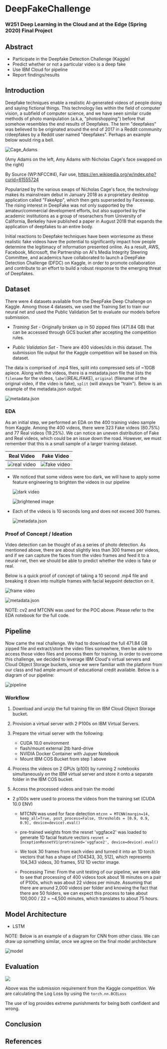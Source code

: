 # DeepFakeChallenge
### W251 Deep Learning in the Cloud and at the Edge (Spring 2020) Final Project

## Abstract

* Participate in the Deepfake Detection Challenge (Kaggle)
* Predict whether or not a particular video is a deep fake
* Use IBM Cloud for pipeline
* Report findings/results

## Introduction

Deepfake techniques enable a realistic AI-generated videos of people doing and saying fictional things. This technology lies within the field of computer vision, a subfield of computer science, and we have seen similar crude methods of photo manipulation (a.k.a, "photoshopping") before that somehow resembles the end results of Deepfakes. The term "deepfakes" was believed to be originated around the end of 2017 in a Reddit community r/deepfakes by a Reddit user named "deepfakes". Perhaps an example below would ring a bell.


![Cage_Adams](images/Deepfake_example.gif)

(Amy Adams on the left, Amy Adams with Nicholas Cage's face swapped on the right)

By Source (WP:NFCC#4), Fair use, https://en.wikipedia.org/w/index.php?curid=61555724

Popularized by the various swaps of Nicholas Cage's face, the technology makes its mainstream debut in January 2018 as a proprietary desktop application called "FakeApp", which then gets superseded by Faceswap. The rising interest in DeepFake was not only supported by the amateur/commercial development efforts, but also supported by the academic institutions as a group of reserachers from University of California, Berkeley have published a paper in August 2018 that expands the application of deepfakes to an entire body. 

Initial reactions to Deepfake techniques have been worriesome as these realistic fake videos have the potential to significantly impact how people determine the legitimacy of information presented online. As a result, AWS, Facebook, Microsoft, the Partnership on AI's Media Integrity Steering Committee, and academics have collaborated to launch a DeepFake Detection Challenge (DFDC) on Kaggle, in order to promote collaboration and contribute to an effort to build a robust response to the emerging threat of Deepfakes. 

## Dataset

There were 4 datasets available from the DeepFake Deep Challenge on Kaggle. Among those 4 datasets, we used the Training Set to train our neural net and used the Public Validation Set to evaluate our models before submission. 

* *Training Set* - Originally broken up in 50 zipped files (471.84 GB) that can be accessed through GCS bucket after accepting the competition rules. 

* *Public Validation Set* - There are 400 vidoes/ids in this dataset. The submission file output for the Kaggle competition will be based on this dataset. 

The data is comprised of .mp4 files, split into compressed sets of ~10GB apiece. Along with the videos, there is a metadata.json file that lists the `filename` for the videos, `label`(REAL/FAKE), `original` (filename of the original video, if the video is fake), `split` (will always be "train"). Below is an example of the metadata.json output:

   ![metadata.json](images/data1.PNG)

### EDA

As an initial step, we performed an EDA on the 400 training video sample from Kaggle. Among the 400 videos, there were 323 Fake videos (80.75%) and 77 Real videos (19.25%). We can notice an uneven distribution of Fake and Real videos, which could be an issue down the road. However, we must remember that this is a small sample of a larger training dataset.

Real Video             |  Fake Video
:-------------------------:|:-------------------------:
![real video](images/ellavthztb.gif)  |  ![fake video](images/dbzpcjntve.gif)

   
* We noticed that some videos were too dark, we will have to apply some feature engineering to brighten the videos in our pipeline

   ![dark video](images/dkhlttuvmx.gif)
   
   ![brightened image](images/data3.PNG)

* Each of the videos is 10 seconds long and does not exceed 300 frames. 

   ![metadata.json](images/data2.PNG)
    
### Proof of Concept / Ideation

Video detection can be thought of as a series of photo detection. As mentioned above, there are about slightly less than 300 frames per videos, and if we can capture the faces from the video frames and feed it to a neural-net, then we should be able to predict whether the video is fake or real. 

Below is a quick proof of concept of taking a 10 second .mp4 file and breaking it down into multiple frames with facial keypoint detection on it.  

   ![frame video](images/avibnnhwhp.gif)

   ![metadata.json](images/POC2.PNG)

NOTE: cv2 and MTCNN was used for the POC above. Please refer to the EDA notebook for the full code.

## Pipeline

Now came the real challenge. We had to download the full 471.84 GB zipped file and extract/store the video files somewhere, then be able to access those video files and process them for training. In order to overcome this challenge, we decided to leverage IBM Cloud's virtual servers and Cloud Object Storage buckets, since we were familiar with the platform from our class and had ample amount of educational credit available. Below is a diagram of our pipeline:

   ![pipeline](images/pipeline.PNG)
   
   ### Workflow
   
   1. Download and unzip the full training file on IBM Cloud Object Storage bucket.
   
   2. Provision a virtual server with 2 P100s on IBM Virtual Servers.
   
   3. Prepare the virtual server with the following:
       * CUDA 10.0 environment
       * flash/mount external 2tb hard-drive
       * NVIDIA Docker Container with Jupyer Notebook
       * Mount IBM COS Bucket from step 1 above
       
   4. Process the videos on 2 GPUs (p100) by running 2 notebooks simultaneously on the IBM virtual server and store it onto a separate folder in the IBM COS bucket.
   
   5. Access the processed videos and train the model
   
   

* 2 p100s were used to process the videos from the training set (CUDA 10.0 ENV)

    * MTCNN was used for face detection
        `mtcnn = MTCNN(margin=14, keep_all=True, post_process=False, thresholds = [0.9, 0.9, 0.9], device=device).eval()`

    * pre-trained weights from the resnet 'vggface2' was loaded to generate 1D facial feature vectors
        `resnet = InceptionResnetV1(pretrained='vggface2', device=device).eval()`
        
    * We took 30 frames from each video and turned it into an 1D torch vectors that has a shape of [104343, 30, 512], which represents 104,343 videos, 30 frames, 512 1D vector image.
    
    * Processing Time: From the unit testing of our pipeline, we were able to see that processing of 400 videos took about 18 minutes on a pair of P100s, which was about 22 videos per minute. Assuming that there are around 2,000 videos per folder and knowing the fact that there are 50 folders, we can expect this process to take about 100,000 / 22 = ~4,500 minutes, which translates to about 75 hours. 
    
    

## Model Architecture

* LSTM 

NOTE: Below is an example of a diagram for CNN from other class. We can draw up something similar, once we agree on the final model architecture

![model](images/model_arch.PNG)

## Evaluation

<img src="https://render.githubusercontent.com/render/math?math=\textrm{LogLoss} = - \frac{1}{n} \sum_{i=1}^n \left[ y_i \log(\hat{y}_i) + (1 - y_i) \log(1 - \hat{y}_i)\right]">

Above was the submission requirement from the Kaggle competition. We are calculating the Log Loss by using the `torch.nn.BCELoss`

The use of log provides extreme punishments for being both confident and wrong. 

## Conclusion

## References